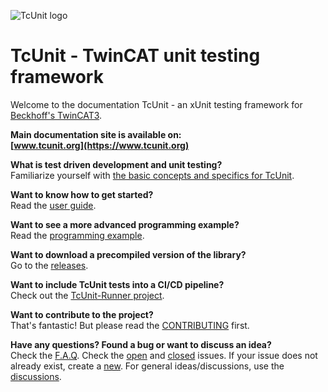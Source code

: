 ![TcUnit logo](https://github.com/tcunit/TcUnit/blob/master/img/tcunit-logo.png)

# TcUnit - TwinCAT unit testing framework

Welcome to the documentation TcUnit - an xUnit testing framework for [Beckhoff's TwinCAT3](https://www.beckhoff.com/twincat3/).

**Main documentation site is available on:**  
**[www.tcunit.org](https://www.tcunit.org)**

**What is test driven development and unit testing?**  
Familiarize yourself with [the basic concepts and specifics for TcUnit](https://tcunit.org/unit-testing-concepts/). 

**Want to know how to get started?**  
Read the [user guide](https://tcunit.org/introduction-user-guide/).

**Want to see a more advanced programming example?**  
Read the [programming example](https://tcunit.org/programming-example-introduction/).

**Want to download a precompiled version of the library?**  
Go to the [releases](https://github.com/tcunit/TcUnit/releases).

**Want to include TcUnit tests into a CI/CD pipeline?**  
Check out the [TcUnit-Runner project](https://github.com/tcunit/TcUnit-Runner).

**Want to contribute to the project?**  
That's fantastic! But please read the [CONTRIBUTING](CONTRIBUTING.md) first.

**Have any questions? Found a bug or want to discuss an idea?**  
Check the [F.A.Q](https://tcunit.org/frequently-asked-questions/).
Check the [open](https://github.com/tcunit/TcUnit/issues) and [closed](https://github.com/tcunit/TcUnit/issues?q=is%3Aissue+is%3Aclosed) issues.
If your issue does not already exist, create a [new](https://github.com/tcunit/TcUnit/issues/new).
For general ideas/discussions, use the [discussions](https://github.com/tcunit/TcUnit/discussions).
